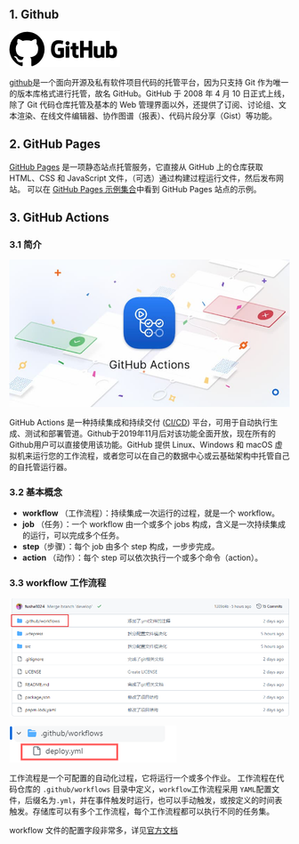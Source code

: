 ## 1. Github

![img](./assets/github/logo-github.png)

[github](https://github.com/)是一个面向开源及私有软件项目代码的托管平台，因为只支持 Git 作为唯一的版本库格式进行托管，故名 GitHub。GitHub 于 2008 年 4 月 10 日正式上线，除了 Git 代码仓库托管及基本的 Web 管理界面以外，还提供了订阅、讨论组、文本渲染、在线文件编辑器、协作图谱（报表）、代码片段分享（Gist）等功能。



## 2. GitHub Pages

[GitHub Pages](https://docs.github.com/zh/pages/getting-started-with-github-pages/about-github-pages) 是一项静态站点托管服务，它直接从 GitHub 上的仓库获取 HTML、CSS 和 JavaScript 文件，（可选）通过构建过程运行文件，然后发布网站。 可以在 [GitHub Pages 示例集合](https://github.com/collections/github-pages-examples)中看到 GitHub Pages 站点的示例。



## 3. GitHub Actions

### 3.1 简介

![img](./assets/github/bg2019091201.jpg)

GitHub Actions 是一种持续集成和持续交付 ([CI/CD](https://zh.wikipedia.org/wiki/CI/CD)) 平台，可用于自动执行生成、测试和部署管道。Github于2019年11月后对该功能全面开放，现在所有的Github用户可以直接使用该功能。GitHub 提供 Linux、Windows 和 macOS 虚拟机来运行您的工作流程，或者您可以在自己的数据中心或云基础架构中托管自己的自托管运行器。

### 3.2 基本概念

- **workflow** （工作流程）：持续集成一次运行的过程，就是一个 workflow。
- **job** （任务）：一个 workflow 由一个或多个 jobs 构成，含义是一次持续集成的运行，可以完成多个任务。
- **step**（步骤）：每个 job 由多个 step 构成，一步步完成。
- **action** （动作）：每个 step 可以依次执行一个或多个命令（action）。

### 3.3 workflow 工作流程

![image-20240801162250503](./assets/github/image-20240801162250503.png)

![image-20240801162331129](./assets/github/image-20240801162331129.png)

工作流程是一个可配置的自动化过程，它将运行一个或多个作业。 工作流程在代码仓库的 `.github/workflows` 目录中定义，`workflow`工作流程采用  `YAML`配置文件，后缀名为`.yml`，并在事件触发时运行，也可以手动触发，或按定义的时间表触发。存储库可以有多个工作流程，每个工作流程都可以执行不同的任务集。

workflow 文件的配置字段非常多，详见[官方文档](https://docs.github.com/zh/actions/writing-workflows/workflow-syntax-for-github-actions)